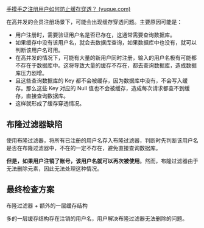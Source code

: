 

[手摸手之注册用户如何防止缓存穿透？ (yuque.com)](https://www.yuque.com/magestack/12306/go6vg8whk9g1lyhp)

在高并发的会员注册场景下，可能会出现缓存穿透问题。主要原因可能是：

- 用户注册时，需要验证用户名是否已存在，这通常需要查询数据库。
- 如果缓存中没有该用户名，就会去数据库查询，如果数据库中也没有，就可以判断该用户名可用。
- 在高并发的情况下，可能有大量的新用户同时注册，输入的用户名极有可能都不存在于数据库中。这将导致大量的缓存不存在，都去查询数据库，造成数据库压力剧增。
- 且这些查询数据库的 Key 都不会被缓存，因为数据库中没有，不会写入缓存。那么这些 Key 对应的 Null 值也不会被缓存，造成每次请求都查不到缓存，直接查询数据库。
- 这样就形成了缓存穿透情况。



## 布隆过滤器缺陷

使用布隆过滤器，将所有已注册的用户名存入布隆过滤器，判断时先判断该用户名是否在布隆过滤器中，不在的一定不存在，避免直接查询数据库。

**但是，如果用户注销了账号，该用户名就可以再次被使用**。然而，布隆过滤器由于无法删除元素，因此无法处理这种情况。



## 最终检查方案



布隆过滤器 + 额外的一层缓存结构



多的一层缓存结构存在注销的用户名，用户解决布隆过滤器无法删除的问题。